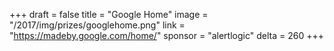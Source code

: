 +++
draft = false
title = "Google Home"
image = "/2017/img/prizes/googlehome.png"
link = "https://madeby.google.com/home/"
sponsor = "alertlogic"
delta = 260
+++
